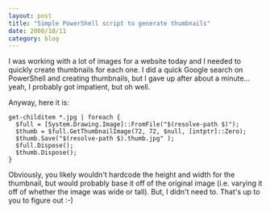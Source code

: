 ```yaml
---
layout: post
title: "Simple PowerShell script to generate thumbnails"
date: 2008/10/11
category: blog
---
```


I was working with a lot of images for a website today and I needed to quickly create thumbnails for each one. I did a quick Google search on PowerShell and creating thumbnails, but I gave up after about a minute... yeah, I probably got impatient, but oh well. 

Anyway, here it is:

    get-childitem *.jpg | foreach { 
      $full = [System.Drawing.Image]::FromFile("$(resolve-path $)"); 
      $thumb = $full.GetThumbnailImage(72, 72, $null, [intptr]::Zero); 
      $thumb.Save("$(resolve-path $).thumb.jpg" ); 
      $full.Dispose(); 
      $thumb.Dispose(); 
    }

Obviously, you likely wouldn't hardcode the height and width for the thumbnail, but would probably base it off of the original image (i.e. varying it off of whether the image was wide or tall). But, I didn't need to. That's up to you to figure out :-)

